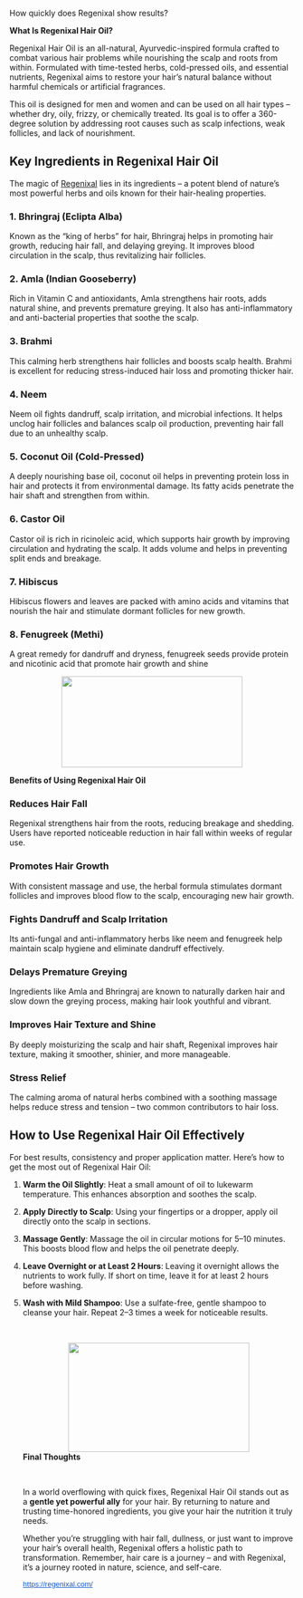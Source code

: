How quickly does Regenixal show results?

<p><strong data-end="801" data-start="770">What Is Regenixal Hair Oil?</strong></p>
<p class="" data-end="1142" data-start="803">Regenixal Hair Oil is an all-natural, Ayurvedic-inspired formula crafted to combat various hair problems while nourishing the scalp and roots from within. Formulated with time-tested herbs, cold-pressed oils, and essential nutrients, Regenixal aims to restore your hair&rsquo;s natural balance without harmful chemicals or artificial fragrances.</p>
<p class="" data-end="1404" data-start="1144">This oil is designed for men and women and can be used on all hair types &ndash; whether dry, oily, frizzy, or chemically treated. Its goal is to offer a 360-degree solution by addressing root causes such as scalp infections, weak follicles, and lack of nourishment.</p>
<h2 class="" data-end="1455" data-start="1411"><strong data-end="1455" data-start="1414">Key Ingredients in Regenixal Hair Oil</strong></h2>
<p class="" data-end="1602" data-start="1457">The magic of <a href="https://regenixal.com/">Regenixal</a> lies in its ingredients &ndash; a potent blend of nature&rsquo;s most powerful herbs and oils known for their hair-healing properties.</p>
<h3 class="" data-end="1639" data-start="1604">1. <strong data-end="1639" data-start="1611">Bhringraj (Eclipta Alba)</strong></h3>
<p class="" data-end="1840" data-start="1640">Known as the &ldquo;king of herbs&rdquo; for hair, Bhringraj helps in promoting hair growth, reducing hair fall, and delaying greying. It improves blood circulation in the scalp, thus revitalizing hair follicles.</p>
<h3 class="" data-end="1877" data-start="1842">2. <strong data-end="1877" data-start="1849">Amla (Indian Gooseberry)</strong></h3>
<p class="" data-end="2077" data-start="1878">Rich in Vitamin C and antioxidants, Amla strengthens hair roots, adds natural shine, and prevents premature greying. It also has anti-inflammatory and anti-bacterial properties that soothe the scalp.</p>
<h3 class="" data-end="2096" data-start="2079">3. <strong data-end="2096" data-start="2086">Brahmi</strong></h3>
<p class="" data-end="2252" data-start="2097">This calming herb strengthens hair follicles and boosts scalp health. Brahmi is excellent for reducing stress-induced hair loss and promoting thicker hair.</p>
<h3 class="" data-end="2269" data-start="2254">4. <strong data-end="2269" data-start="2261">Neem</strong></h3>
<p class="" data-end="2453" data-start="2270">Neem oil fights dandruff, scalp irritation, and microbial infections. It helps unclog hair follicles and balances scalp oil production, preventing hair fall due to an unhealthy scalp.</p>
<h3 class="" data-end="2492" data-start="2455">5. <strong data-end="2492" data-start="2462">Coconut Oil (Cold-Pressed)</strong></h3>
<p class="" data-end="2687" data-start="2493">A deeply nourishing base oil, coconut oil helps in preventing protein loss in hair and protects it from environmental damage. Its fatty acids penetrate the hair shaft and strengthen from within.</p>
<h3 class="" data-end="2710" data-start="2689">6. <strong data-end="2710" data-start="2696">Castor Oil</strong></h3>
<p class="" data-end="2890" data-start="2711">Castor oil is rich in ricinoleic acid, which supports hair growth by improving circulation and hydrating the scalp. It adds volume and helps in preventing split ends and breakage.</p>
<h3 class="" data-end="2911" data-start="2892">7. <strong data-end="2911" data-start="2899">Hibiscus</strong></h3>
<p class="" data-end="3050" data-start="2912">Hibiscus flowers and leaves are packed with amino acids and vitamins that nourish the hair and stimulate dormant follicles for new growth.</p>
<h3 class="" data-end="3080" data-start="3052">8. <strong data-end="3080" data-start="3059">Fenugreek (Methi)</strong></h3>
<p class="" data-end="3208" data-start="3081">A great remedy for dandruff and dryness, fenugreek seeds provide protein and nicotinic acid that promote hair growth and shine</p>
<div class="separator" style="clear: both; text-align: center;"><img src="https://blogger.googleusercontent.com/img/b/R29vZ2xl/AVvXsEjv90hSuHV4sr9W0nps16KzFP0aQVUyh4Ki00CMy8L7FO-9osPj2IgXsbOBr3FiriX1dBQTb6vMriv8nKrATZkTiCKsqkerAuCGitZpWAYjvba2fnqKGv8o8af5G7DcAU_c4xaDGB5JzFbCXdFb6wuBzQQACh-n2_U5jjZ20UXNQtO4sgA6nbHCnHSiUyHW/s320/regenixal.jpg" alt="" width="320" height="161" border="0" data-original-height="258" data-original-width="512" /></div>
<p><strong data-end="3258" data-start="3218">Benefits of Using Regenixal Hair Oil</strong></p>
<h3 class="" data-end="3287" data-start="3260"><strong data-end="3287" data-start="3266">Reduces Hair Fall</strong></h3>
<p class="" data-end="3445" data-start="3288">Regenixal strengthens hair from the roots, reducing breakage and shedding. Users have reported noticeable reduction in hair fall within weeks of regular use.</p>
<h3 class="" data-end="3477" data-start="3447"><strong data-end="3477" data-start="3453">Promotes Hair Growth</strong></h3>
<p class="" data-end="3625" data-start="3478">With consistent massage and use, the herbal formula stimulates dormant follicles and improves blood flow to the scalp, encouraging new hair growth.</p>
<h3 class="" data-end="3673" data-start="3627"><strong data-end="3673" data-start="3633">Fights Dandruff and Scalp Irritation</strong></h3>
<p class="" data-end="3805" data-start="3674">Its anti-fungal and anti-inflammatory herbs like neem and fenugreek help maintain scalp hygiene and eliminate dandruff effectively.</p>
<h3 class="" data-end="3841" data-start="3807"><strong data-end="3841" data-start="3813">Delays Premature Greying</strong></h3>
<p class="" data-end="3986" data-start="3842">Ingredients like Amla and Bhringraj are known to naturally darken hair and slow down the greying process, making hair look youthful and vibrant.</p>
<h3 class="" data-end="4029" data-start="3988"><strong data-end="4029" data-start="3994">Improves Hair Texture and Shine</strong></h3>
<p class="" data-end="4161" data-start="4030">By deeply moisturizing the scalp and hair shaft, Regenixal improves hair texture, making it smoother, shinier, and more manageable.</p>
<h3 class="" data-end="4186" data-start="4163"><strong data-end="4186" data-start="4169">Stress Relief</strong></h3>
<p class="" data-end="4326" data-start="4187">The calming aroma of natural herbs combined with a soothing massage helps reduce stress and tension &ndash; two common contributors to hair loss.</p>
<h2 class="" data-end="4381" data-start="4333"><strong data-end="4381" data-start="4336">How to Use Regenixal Hair Oil Effectively</strong></h2>
<p class="" data-end="4497" data-start="4383">For best results, consistency and proper application matter. Here&rsquo;s how to get the most out of Regenixal Hair Oil:</p>
<ol data-end="5180" data-start="4499">
<li class="" data-end="4628" data-start="4499">
<p class="" data-end="4628" data-start="4502"><strong data-end="4527" data-start="4502">Warm the Oil Slightly</strong>: Heat a small amount of oil to lukewarm temperature. This enhances absorption and soothes the scalp.</p>
</li>
<li class="" data-end="4743" data-start="4629">
<p class="" data-end="4743" data-start="4632"><strong data-end="4659" data-start="4632">Apply Directly to Scalp</strong>: Using your fingertips or a dropper, apply oil directly onto the scalp in sections.</p>
</li>
<li class="" data-end="4879" data-start="4744">
<p class="" data-end="4879" data-start="4747"><strong data-end="4765" data-start="4747">Massage Gently</strong>: Massage the oil in circular motions for 5&ndash;10 minutes. This boosts blood flow and helps the oil penetrate deeply.</p>
</li>
<li class="" data-end="5044" data-start="4880">
<p class="" data-end="5044" data-start="4883"><strong data-end="4922" data-start="4883">Leave Overnight or at Least 2 Hours</strong>: Leaving it overnight allows the nutrients to work fully. If short on time, leave it for at least 2 hours before washing.</p>
</li>
<li class="" data-end="5180" data-start="5045">
<p class="" data-end="5180" data-start="5048"><strong data-end="5074" data-start="5048">Wash with Mild Shampoo</strong>: Use a sulfate-free, gentle shampoo to cleanse your hair. Repeat 2&ndash;3 times a week for noticeable results.</p>
<p class="" data-end="5180" data-start="5048">&nbsp;</p>
<div class="separator" style="clear: both; text-align: center;"><img src="https://blogger.googleusercontent.com/img/b/R29vZ2xl/AVvXsEgcMFoLpDPaRTKAwgAyYkp-rsAl73acamWq3eQWhWgwXnaL_5M2UVRLGPgEGLxvujYuhahyphenhyphenuEe9L2z_DxkjV-TpVMWPLW8ypVfQkXmzuAqDjpaAr3K6qpcGc-ZqW0ZzC1LUgNgnpPGtq3Bu2xHAce3de118GmFSH8M7qyxrqi9fdHKwgZtjTnqQYPBcEYiU/s320/regenixal2.jpg" alt="" width="320" height="193" border="0" data-original-height="309" data-original-width="512" /></div>
<span data-end="6658" data-start="6640"><strong>Final Thoughts</strong></span>
<p>&nbsp;</p>
<p class="" data-end="6890" data-start="6660">In a world overflowing with quick fixes, Regenixal Hair Oil stands out as a <strong data-end="6764" data-start="6736">gentle yet powerful ally</strong> for your hair. By returning to nature and trusting time-honored ingredients, you give your hair the nutrition it truly needs.</p>
<p class="" data-end="7159" data-start="6892">Whether you&rsquo;re struggling with hair fall, dullness, or just want to improve your hair&rsquo;s overall health, Regenixal offers a holistic path to transformation. Remember, hair care is a journey &ndash; and with Regenixal, it&rsquo;s a journey rooted in nature, science, and self-care.</p>
<p class="" data-end="7159" data-start="6892"><a style="-webkit-text-stroke-width: 0px; background-color: white; color: #1155cc; font-family: Arial, Helvetica, sans-serif; font-size: small; font-style: normal; font-variant-caps: normal; font-variant-ligatures: normal; font-weight: 400; letter-spacing: normal; orphans: 2; text-align: start; text-indent: 0px; text-transform: none; white-space: normal; widows: 2; word-spacing: 0px;" href="https://regenixal.com/" target="_blank" data-saferedirecturl="https://www.google.com/url?q=https://regenixal.com/&amp;source=gmail&amp;ust=1745898777474000&amp;usg=AOvVaw37vjPo7LASx7i_8k1P5zyF">https://regenixal.com/</a></p>
</li>
</ol>
